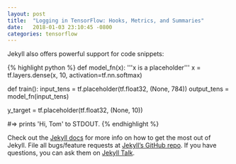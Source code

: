 ```yaml
---
layout: post
title:  "Logging in TensorFlow: Hooks, Metrics, and Summaries"
date:   2018-01-03 23:10:45 -0800
categories: tensorflow
---
```


Jekyll also offers powerful support for code snippets:

{% highlight python %}
def model_fn(x):
  '''x is a placeholder'''
  x = tf.layers.dense(x, 10, activation=tf.nn.softmax)

def train():
  input_tens = tf.placeholder(tf.float32, (None, 784))
  output_tens = model_fn(input_tens)
 
  y_target = tf.placeholder(tf.float32, (None, 10))

#=> prints 'Hi, Tom' to STDOUT.
{% endhighlight %}

Check out the [Jekyll docs][jekyll-docs] for more info on how to get the most out of Jekyll. File all bugs/feature requests at [Jekyll’s GitHub repo][jekyll-gh]. If you have questions, you can ask them on [Jekyll Talk][jekyll-talk].

[jekyll-docs]: https://jekyllrb.com/docs/home
[jekyll-gh]:   https://github.com/jekyll/jekyll
[jekyll-talk]: https://talk.jekyllrb.com/
